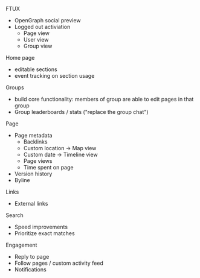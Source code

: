 
FTUX
- OpenGraph social preview
- Logged out activiation 
  - Page view
  - User view
  - Group view

Home page
- editable sections 
- event tracking on section usage

Groups
- build core functionality: members of group are able to edit pages in that group
- Group leaderboards / stats ("replace the group chat") 

Page
- Page metadata
  - Backlinks
  - Custom location -> Map view
  - Custom date -> Timeline view
  - Page views
  - Time spent on page 
- Version history 
- Byline 

Links
- External links 

Search
- Speed improvements
- Prioritize exact matches 

Engagement 
- Reply to page
- Follow pages / custom activity feed  
- Notifications
